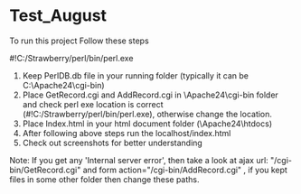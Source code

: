# Test_August


To run this project Follow these steps

#!C:/Strawberry/perl/bin/perl.exe
1. Keep PerlDB.db file in your running folder (typically it can be C:\Apache24\cgi-bin)
2. Place GetRecord.cgi and AddRecord.cgi in \Apache24\cgi-bin folder and check perl exe location is correct (#!C:/Strawberry/perl/bin/perl.exe), otherwise change the location.
3. Place Index.html in your html document folder (\Apache24\htdocs)
4. After following above steps run the localhost/index.html
5. Check out screenshots for better understanding

Note: If you get any 'Internal server error', then take a look at ajax url: "/cgi-bin/GetRecord.cgi" and form action="/cgi-bin/AddRecord.cgi" , if you kept files in some other folder then change these paths.
